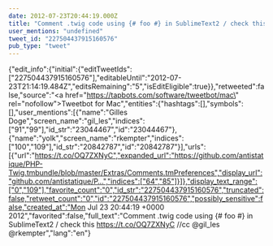 ```yaml
---
date: 2012-07-23T20:44:19.000Z
title: "Comment .twig code using {# foo #} in SublimeText2 / check this https://t.co/OQ7ZXNyC //cc <a href='http://twitter.com/gil_les'>@gil_les</a> <a href='http://twitter.com/rkempter'>@rkempter</a>″"
user_mentions: "undefined"
tweet_id: "227504437915160576"
pub_type: "tweet"
---
```

{"edit_info":{"initial":{"editTweetIds":["227504437915160576"],"editableUntil":"2012-07-23T21:14:19.484Z","editsRemaining":"5","isEditEligible":true}},"retweeted":false,"source":"<a href=\"https://tapbots.com/software/tweetbot/mac\" rel=\"nofollow\">Tweetbot for Mac</a>","entities":{"hashtags":[],"symbols":[],"user_mentions":[{"name":"Gilles Doge","screen_name":"gil_les","indices":["91","99"],"id_str":"23044467","id":"23044467"},{"name":"yolk","screen_name":"rkempter","indices":["100","109"],"id_str":"20842787","id":"20842787"}],"urls":[{"url":"https://t.co/OQ7ZXNyC","expanded_url":"https://github.com/antistatique/PHP-Twig.tmbundle/blob/master/Extras/Comments.tmPreferences","display_url":"github.com/antistatique/P…","indices":["64","85"]}]},"display_text_range":["0","109"],"favorite_count":"0","id_str":"227504437915160576","truncated":false,"retweet_count":"0","id":"227504437915160576","possibly_sensitive":false,"created_at":"Mon Jul 23 20:44:19 +0000 2012","favorited":false,"full_text":"Comment .twig code using {# foo #} in SublimeText2 / check this https://t.co/OQ7ZXNyC //cc @gil_les @rkempter","lang":"en"}
